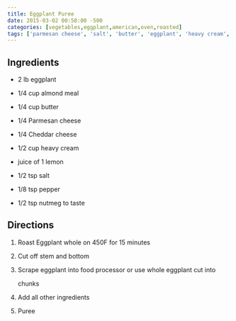 ```yaml
---
title: Eggplant Puree
date: 2015-03-02 00:58:00 -500
categories: [vegetables,eggplant,american,oven,roasted]
tags: ['parmesan cheese', 'salt', 'butter', 'eggplant', 'heavy cream', 'almond meal', 'nutmeg', 'pepper', 'lemon juice', 'cheddar cheese']
---
```


## Ingredients

-   2 lb eggplant

-   1/4 cup almond meal

-   1/4 cup butter

-   1/4 Parmesan cheese

-   1/4 Cheddar cheese

-   1/2 cup heavy cream

-   juice of 1 lemon

-   1/2 tsp salt

-   1/8 tsp pepper

-   1/2 tsp nutmeg to taste



## Directions

1.  Roast Eggplant whole on 450F for 15 minutes

2.  Cut off stem and bottom

3.  Scrape eggplant into food processor or use whole eggplant cut into

    chunks

4.  Add all other ingredients

5.  Puree

